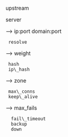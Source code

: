 upstream

server

--> ip:port  domain:port

     resolve

--> weight

     hash
     ip\_hash

--> zone

     max\_conns
     keep\_alive

--> max\_fails

      fail\_timeout
      backup
      down

